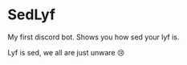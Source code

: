 # SedLyf
My first discord bot. Shows you how sed your lyf is.

Lyf is sed, we all are just unware 😢
